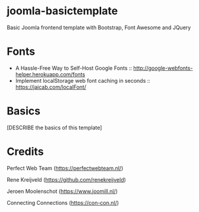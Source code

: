 # joomla-basictemplate
Basic Joomla frontend template with Bootstrap, Font Awesome and JQuery

# Fonts
- A Hassle-Free Way to Self-Host Google Fonts :: http://google-webfonts-helper.herokuapp.com/fonts
- Implement localStorage web font caching in seconds :: https://jaicab.com/localFont/

# Basics
[DESCRIBE the basics of this template]

# Credits
Perfect Web Team (https://perfectwebteam.nl/)

Rene Kreijveld (https://github.com/renekreijveld)

Jeroen Moolenschot (https://www.joomill.nl/)

Connecting Connections (https://con-con.nl/)


